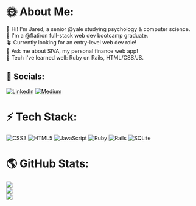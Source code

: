 # 🌞 About Me:
👋 Hi! I'm Jared, a senior @yale studying psychology & computer science. <br>🌿 I'm a @flatiron full-stack web dev bootcamp graduate.<br>🪴 Currently looking for an entry-level web dev role!<br>🌳 Ask me about SIVA, my personal finance web app!<br>🌱 Tech I've learned well: Ruby on Rails, HTML/CSS/JS.


## 🫧 Socials:
[![LinkedIn](https://img.shields.io/badge/LinkedIn-%230077B5.svg?logo=linkedin&logoColor=white)](https://linkedin.com/in/jaredshelby) [![Medium](https://img.shields.io/badge/Medium-12100E?logo=medium&logoColor=white)](https://medium.com/@jaredshelby) 

# ⚡️ Tech Stack:
![CSS3](https://img.shields.io/badge/css3-%231572B6.svg?style=flat-square&logo=css3&logoColor=white) ![HTML5](https://img.shields.io/badge/html5-%23E34F26.svg?style=flat-square&logo=html5&logoColor=white) ![JavaScript](https://img.shields.io/badge/javascript-%23323330.svg?style=flat-square&logo=javascript&logoColor=%23F7DF1E) ![Ruby](https://img.shields.io/badge/ruby-%23CC342D.svg?style=flat-square&logo=ruby&logoColor=white) ![Rails](https://img.shields.io/badge/rails-%23CC0000.svg?style=flat-square&logo=ruby-on-rails&logoColor=white) ![SQLite](https://img.shields.io/badge/sqlite-%2307405e.svg?style=flat-square&logo=sqlite&logoColor=white)
# 🌎 GitHub Stats:
![](https://github-readme-stats.vercel.app/api?username=jared-shelby&theme=solarized-light&hide_border=true&include_all_commits=true&count_private=false)<br/>
![](https://github-readme-streak-stats.herokuapp.com/?user=jared-shelby&theme=solarized-light&hide_border=true)<br/>
![](https://github-readme-stats.vercel.app/api/top-langs/?username=jared-shelby&theme=solarized-light&hide_border=true&include_all_commits=true&count_private=false&layout=compact)
